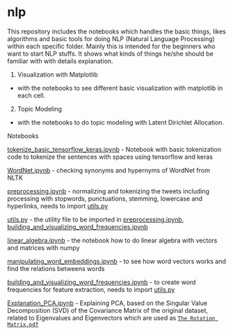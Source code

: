 # nlp

This repository includes the notebooks which handles the basic things, likes algorithms and basic tools for doing NLP (Natural Language Processing) within each specific folder.
Mainly this is intended for the beginners who want to start NLP stuffs. It shows what kinds of things he/she should be familiar with with details explanation.

1. Visualization with Matplotlib
  - with the notebooks to see different basic visualization with matplotlib in each cell.

2. Topic Modeling
  - with the notebooks to do topic modeling with Latent Dirichlet Allocation.
  
  
Notebooks

[tokenize_basic_tensorflow_keras.ipynb](tokenize_basic_tensorflow_keras.ipynb) - Notebook with basic tokenization code to tokenize the sentences with spaces using tensorflow and keras

[WordNet.ipynb](WordNet.ipynb) - checking synonyms and hypernyms of WordNet from NLTK

[preprocessing.ipynb](preprocessing.ipynb) - normalizing and tokenizing the tweets including processing with stopwords, punctuations, stemming, lowercase and hyperlinks, needs to import [utils.py](utils.py)

[utils.py](utils.py) - the utility file to be imported in [preprocessing.ipynb](preprocessing.ipynb), [building_and_visualizing_word_frequencies.ipynb](building_and_visualizing_word_frequencies.ipynb) 

[linear_algebra.ipynb](linear_algebra.ipynb) - the notebook how to do linear algebra with vectors and matrices with numpy

[manipulating_word_embeddings.ipynb](manipulating_word_embeddings.ipynb) - to see how word vectors works and find the relations betweens words

[building_and_visualizing_word_frequencies.ipynb](building_and_visualizing_word_frequencies.ipynb) -  to create word frequencies for feature extraction, needs to import [utils.py](utils.py)

[Explanation_PCA.ipynb](Explanation_PCA.ipynb) - Explaining PCA, based on the Singular Value Decomposition (SVD) of the Covariance Matrix of the original dataset, related to Eigenvalues and Eigenvectors which are used as [`The Rotation Matrix.pdf`]("https://github.com/yiyichanmyae/nlp/blob/master/The%20Rotation%20Matrix.pdf) 
